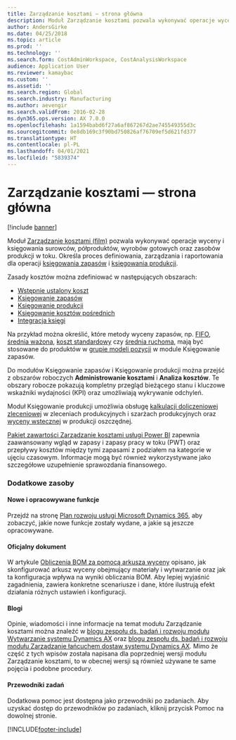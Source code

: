 ```yaml
---
title: Zarządzanie kosztami — strona główna
description: Moduł Zarządzanie kosztami pozwala wykonywać operacje wyceny i księgowania surowców, półproduktów, wyrobów gotowych oraz zasobów produkcji w toku.
author: AndersGirke
ms.date: 04/25/2018
ms.topic: article
ms.prod: ''
ms.technology: ''
ms.search.form: CostAdminWorkspace, CostAnalysisWorkspace
audience: Application User
ms.reviewer: kamaybac
ms.custom: ''
ms.assetid: ''
ms.search.region: Global
ms.search.industry: Manufacturing
ms.author: aevengir
ms.search.validFrom: 2016-02-28
ms.dyn365.ops.version: AX 7.0.0
ms.openlocfilehash: 1a1594babd6f27a6af867267d2ae745549355d3c
ms.sourcegitcommit: 0e8db169c3f90bd750826af76709ef5d621fd377
ms.translationtype: HT
ms.contentlocale: pl-PL
ms.lasthandoff: 04/01/2021
ms.locfileid: "5839374"
---
```

# <a name="cost-management-home-page"></a>Zarządzanie kosztami — strona główna

[!include [banner](../includes/banner.md)]

Moduł [Zarządzanie kosztami (film)](https://www.youtube.com/watch?v=vXzlC-mOBcg&feature=youtu.be) pozwala wykonywać operacje wyceny i księgowania surowców, półproduktów, wyrobów gotowych oraz zasobów produkcji w toku. Określa proces definiowania, zarządzania i raportowania dla operacji [księgowania zapasów](cost-object.md) i [księgowania produkcji](bom-calculations.md).

Zasady kosztów można zdefiniować w następujących obszarach:

- [Wstępnie ustalony koszt](costing-versions.md)
- [Księgowanie zapasów](cost-object.md)
- [Księgowanie produkcji](bom-calculations.md)
- [Księgowanie kosztów pośrednich](costing-sheets.md)
- [Integracja księgi](production-order-cost-analysis.md)

Na przykład można określić, które metody wyceny zapasów, np. [FIFO](fifo-physical-value-marking.md), [średnia ważona](weighted-average-physical-value-marking.md), [koszt standardowy](prerequisites-standard-costs.md) czy [średnia ruchoma](moving-average.md), mają być stosowane do produktów w [grupie modeli pozycji](../inventory/reserve-inventory-quantities.md) w module Księgowanie zapasów.

Do modułów Księgowanie zapasów i Księgowanie produkcji można przejść z obszarów roboczych **Administrowanie kosztami** i **Analiza kosztów**. Te obszary robocze pokazują kompletny przegląd bieżącego stanu i kluczowe wskaźniki wydajności (KPI) oraz umożliwiają wykrywanie odchyleń. 

Moduł Księgowanie produkcji umożliwia obsługę [kalkulacji doliczeniowej zleceniowej](production-order-cost-analysis.md) w zleceniach produkcyjnych i szarżach produkcyjnych oraz [wyceny wstecznej](backflush-costing.md) w produkcji oszczędnej.

[Pakiet zawartości Zarządzanie kosztami usługi Power BI](../../dev-itpro/analytics/cost-management-content-pack.md) zapewnia zaawansowany wgląd w zapasy i zapasy pracy w toku (PWT) oraz przepływy kosztów między tymi zapasami z podziałem na kategorie w ujęciu czasowym. Informacje mogą być również wykorzystywane jako szczegółowe uzupełnienie sprawozdania finansowego.

### <a name="additional-resources"></a>Dodatkowe zasoby

#### <a name="whats-new-and-in-development"></a>Nowe i opracowywane funkcje

Przejdź na stronę [Plan rozwoju usługi Microsoft Dynamics 365](https://roadmap.dynamics.com/), aby zobaczyć, jakie nowe funkcje zostały wydane, a jakie są jeszcze opracowywane.

#### <a name="white-paper"></a>Oficjalny dokument

W artykule [Obliczenia BOM za pomocą arkusza wyceny](https://www.microsoft.com/download/details.aspx?id=101937) opisano, jak skonfigurować arkusz wyceny obejmujący materiały i wytwarzanie oraz jak ta konfiguracja wpływa na wyniki obliczania BOM. Aby lepiej wyjaśnić zagadnienia, zawiera konkretne scenariusze i dane, które ilustrują efekt działania różnych ustawień i konfiguracji.

#### <a name="blogs"></a>Blogi

Opinie, wiadomości i inne informacje na temat modułu Zarządzanie kosztami można znaleźć w [blogu zespołu ds. badań i rozwoju modułu Wytwarzanie systemu Dynamics AX](https://blogs.msdn.microsoft.com/axmfg) oraz [blogu zespołu ds. badań i rozwoju modułu Zarządzanie łańcuchem dostaw systemu Dynamics AX](https://blogs.msdn.microsoft.com/dynamicsaxscm). Mimo że część z tych wpisów została napisana dla poprzedniej wersji modułu Zarządzanie kosztami, to w obecnej wersji są również używane te same pojęcia i podobne procedury.

#### <a name="task-guides"></a>Przewodniki zadań

Dodatkowa pomoc jest dostępna jako przewodniki po zadaniach. Aby uzyskać dostęp do przewodników po zadaniach, kliknij przycisk Pomoc na dowolnej stronie.

[!INCLUDE[footer-include](../../includes/footer-banner.md)]